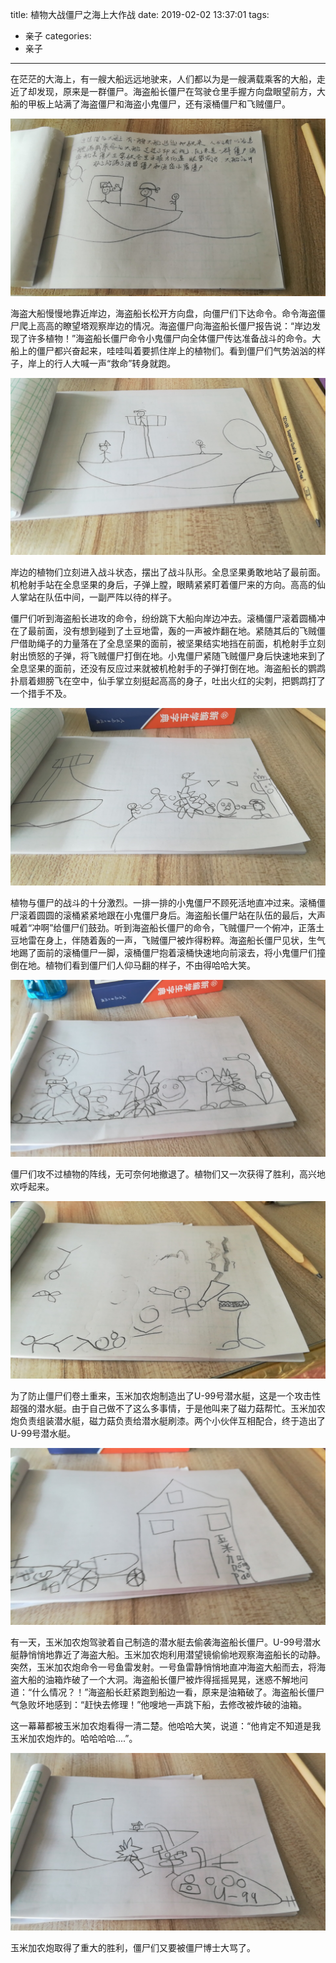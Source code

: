 title: 植物大战僵尸之海上大作战
date: 2019-02-02 13:37:01
tags:
- 亲子
categories:
- 亲子
---

在茫茫的大海上，有一艘大船远远地驶来，人们都以为是一艘满载乘客的大船，走近了却发现，原来是一群僵尸。海盗船长僵尸在驾驶仓里手握方向盘眼望前方，大船的甲板上站满了海盗僵尸和海盗小鬼僵尸，还有滚桶僵尸和飞贼僵尸。

![海盗大船](/images/story-with-chouchou-1/1639155123.jpg)

海盗大船慢慢地靠近岸边，海盗船长松开方向盘，向僵尸们下达命令。命令海盗僵尸爬上高高的瞭望塔观察岸边的情况。海盗僵尸向海盗船长僵尸报告说：“岸边发现了许多植物！”海盗船长僵尸命令小鬼僵尸向全体僵尸传达准备战斗的命令。大船上的僵尸都兴奋起来，哇哇叫着要抓住岸上的植物们。看到僵尸们气势汹汹的样子，岸上的行人大喊一声“救命”转身就跑。

![僵尸们准备战斗](/images/story-with-chouchou-1/634931246.jpg)

岸边的植物们立刻进入战斗状态，摆出了战斗队形。全息坚果勇敢地站了最前面。机枪射手站在全息坚果的身后，子弹上膛，眼睛紧紧盯着僵尸来的方向。高高的仙人掌站在队伍中间，一副严阵以待的样子。

僵尸们听到海盗船长进攻的命令，纷纷跳下大船向岸边冲去。滚桶僵尸滚着圆桶冲在了最前面，没有想到碰到了土豆地雷，轰的一声被炸翻在地。紧随其后的飞贼僵尸借助绳子的力量落在了全息坚果的面前，被坚果结实地挡在前面，机枪射手立刻射出愤怒的子弹，将飞贼僵尸打倒在地。小鬼僵尸紧随飞贼僵尸身后快速地来到了全息坚果的面前，还没有反应过来就被机枪射手的子弹打倒在地。海盗船长的鹦鹉扑扇着翅膀飞在空中，仙手掌立刻挺起高高的身子，吐出火红的尖刺，把鹦鹉打了一个措手不及。

![植物与僵尸的战斗](/images/story-with-chouchou-1/1790726097.jpg)

植物与僵尸的战斗的十分激烈。一排一排的小鬼僵尸不顾死活地直冲过来。滚桶僵尸滚着圆圆的滚桶紧紧地跟在小鬼僵尸身后。海盗船长僵尸站在队伍的最后，大声喊着“冲啊”给僵尸们鼓劲。听到海盗船长僵尸的命令，飞贼僵尸一个俯冲，正落土豆地雷在身上，伴随着轰的一声，飞贼僵尸被炸得粉粹。海盗船长僵尸见状，生气地踢了面前的滚桶僵尸一脚，滚桶僵尸抱着滚桶快速地向前滚去，将小鬼僵尸们撞倒在地。植物们看到僵尸们人仰马翻的样子，不由得哈哈大笑。

![僵尸人仰马翻](/images/story-with-chouchou-1/1220724114.jpg)

僵尸们攻不过植物的阵线，无可奈何地撤退了。植物们又一次获得了胜利，高兴地欢呼起来。

![植物欢呼胜利](/images/story-with-chouchou-1/882228869.jpg)

为了防止僵尸们卷土重来，玉米加农炮制造出了U-99号潜水艇，这是一个攻击性超强的潜水艇。由于自己做不了这么多事情，于是他叫来了磁力菇帮忙。玉米加农炮负责组装潜水艇，磁力菇负责给潜水艇刷漆。两个小伙伴互相配合，终于造出了U-99号潜水艇。

![玉米加农炮的潜水艇](/images/story-with-chouchou-1/1953750365.jpg)

有一天，玉米加农炮驾驶着自己制造的潜水艇去偷袭海盗船长僵尸。U-99号潜水艇静悄悄地靠近了海盗大船。玉米加农炮利用潜望镜偷偷地观察海盗船长的动静。突然，玉米加农炮命令一号鱼雷发射。一号鱼雷静悄悄地直冲海盗大船而去，将海盗大船的油箱炸破了一个大洞。海盗船长僵尸被炸得摇摇晃晃，迷惑不解地问道：“什么情况？！”海盗船长赶紧跑到船边一看，原来是油箱破了。海盗船长僵尸气急败坏地感到：“赶快去修理！”他嗖地一声跳下船，去修改被炸破的油箱。

这一幕幕都被玉米加农炮看得一清二楚。他哈哈大笑，说道：“他肯定不知道是我玉米加农炮炸的。哈哈哈哈....”。

![玉米加农炮驾驶潜水艇](/images/story-with-chouchou-1/1673697284.jpg)

玉米加农炮取得了重大的胜利，僵尸们又要被僵尸博士大骂了。